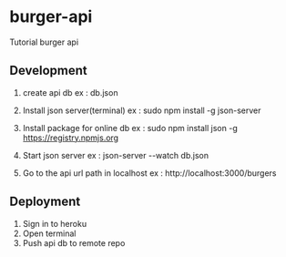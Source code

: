 # burger-api
Tutorial burger api

## Development

1. create api db
ex : db.json

2. Install json server(terminal)
ex : sudo npm install -g json-server 

3. Install package for online db
ex : sudo npm install json -g https://registry.npmjs.org

4. Start json server
ex : json-server --watch db.json

5. Go to the api url path in localhost
ex : http://localhost:3000/burgers

## Deployment

1. Sign in to heroku
2. Open terminal
3. Push api db to remote repo